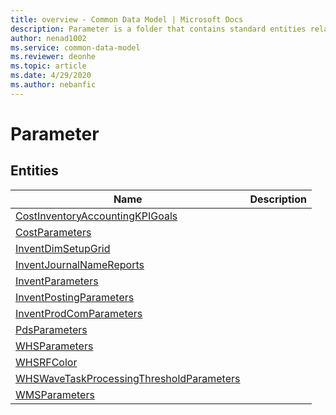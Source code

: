 ```yaml
---
title: overview - Common Data Model | Microsoft Docs
description: Parameter is a folder that contains standard entities related to the Common Data Model.
author: nenad1002
ms.service: common-data-model
ms.reviewer: deonhe
ms.topic: article
ms.date: 4/29/2020
ms.author: nebanfic
---
```


# Parameter


## Entities

|Name|Description|
|---|---|
|[CostInventoryAccountingKPIGoals](CostInventoryAccountingKPIGoals.md)||
|[CostParameters](CostParameters.md)||
|[InventDimSetupGrid](InventDimSetupGrid.md)||
|[InventJournalNameReports](InventJournalNameReports.md)||
|[InventParameters](InventParameters.md)||
|[InventPostingParameters](InventPostingParameters.md)||
|[InventProdComParameters](InventProdComParameters.md)||
|[PdsParameters](PdsParameters.md)||
|[WHSParameters](WHSParameters.md)||
|[WHSRFColor](WHSRFColor.md)||
|[WHSWaveTaskProcessingThresholdParameters](WHSWaveTaskProcessingThresholdParameters.md)||
|[WMSParameters](WMSParameters.md)||
